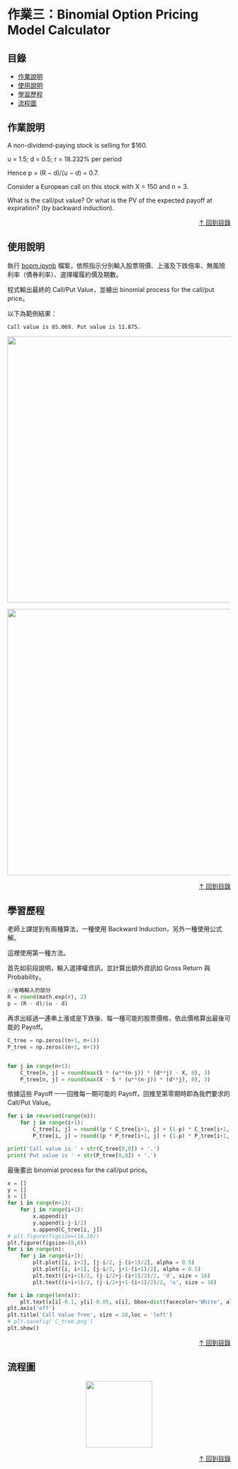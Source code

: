 作業三：Binomial Option Pricing Model Calculator
===
## 目錄
- [作業說明](#作業說明)
- [使用說明](#使用說明)
- [學習歷程](#學習歷程)
- [流程圖](#流程圖)

## 作業說明

A non-dividend-paying stock is selling for $160.

u = 1.5; d = 0.5; r = 18.232% per period

Hence p = (R − d)/(u − d) = 0.7.

Consider a European call on this stock with X = 150 and n = 3.

What is the call/put value? Or what is the PV of the expected payoff at expiration? (by backward induction).

<p align="right">
    <a href="#目錄" class="btn btn-primary">
        &uarr; 回到目錄
    </a>
</p>

## 使用說明

執行 [bopm.ipynb](https://github.com/manamimebom/Financial_Engineering/blob/master/HW3/bopm.ipynb) 檔案，依照指示分別輸入股票現價、上漲及下跌倍率、無風險利率（債券利率）、選擇權履約價及期數。

程式輸出最終的 Call/Put Value，並繪出 binomial process for the call/put price。

以下為範例結果：

`
Call value is 85.069.
Put value is 11.875.
`

<p align="center">
<img src="https://github.com/manamimebom/Financial_Engineering/blob/master/HW3/src/C_tree.png" width="600" >
</p>

<p align="center">
<img src="https://github.com/manamimebom/Financial_Engineering/blob/master/HW3/src/P_tree.png" width="600" >
</p>

<p align="right">
    <a href="#目錄" class="btn btn-primary">
        &uarr; 回到目錄
    </a>
</p>

## 學習歷程

老師上課提到有兩種算法，一種使用 Backward Induction，另外一種使用公式解。

這裡使用第一種方法。

首先如前段說明，輸入選擇權資訊，並計算出額外資訊如 Gross Return 與 Probability。

```Python
//省略輸入的部分
R = round(math.exp(r), 2)
p = (R - d)/(u - d)
```

再求出經過一連串上漲或是下跌後、每一種可能的股票價格，依此價格算出最後可能的 Payoff。

```python
C_tree = np.zeros((n+1, n+1))
P_tree = np.zeros((n+1, n+1))


for j in range(n+1):
    C_tree[n, j] = round(max(S * (u**(n-j)) * (d**j) - X, 0), 3)
    P_tree[n, j] = round(max(X - S * (u**(n-j)) * (d**j), 0), 3)
```
依據這些 Payoff 一一回推每一期可能的 Payoff，回推至第零期時即為我們要求的 Call/Put Value。

```python
for i in reversed(range(n)):
    for j in range(i+1):
        C_tree[i, j] = round((p * C_tree[i+1, j] + (1-p) * C_tree[i+1, j+1]) / R, 3)
        P_tree[i, j] = round((p * P_tree[i+1, j] + (1-p) * P_tree[i+1, j+1]) / R, 3)

print('Call value is ' + str(C_tree[0,0]) + '.')
print('Put value is ' + str(P_tree[0,0]) + '.')
```

最後畫出 binomial process for the call/put price。

```python
x = []
y = []
s = []
for i in range(n+1):
    for j in range(i+1):
        x.append(i)
        y.append(i-j-i/2)
        s.append(C_tree[i, j])
# plt.figure(figsize=(16,16))
plt.figure(figsize=(8,8))
for i in range(n):
    for j in range(i+1):
        plt.plot([i, i+1], [j-i/2, j-(i+1)/2], alpha = 0.5)
        plt.plot([i, i+1], [j-i/2, j+1-(i+1)/2], alpha = 0.5)
        plt.text((i+i+1)/2, (j-i/2+j-(i+1)/2)/2, 'd', size = 16)
        plt.text((i+i+1)/2, (j-i/2+j+1-(i+1)/2)/2, 'u', size = 16)

for i in range(len(x)):
    plt.text(x[i]-0.1, y[i]-0.05, s[i], bbox=dict(facecolor='White', alpha=0.8, boxstyle='round, pad = 0.2, rounding_size = 0.2'), fontsize=20)
plt.axis('off')
plt.title('Call Value Tree', size = 20,loc = 'left')
# plt.savefig('C_tree.png')
plt.show()
```



<p align="right">
    <a href="#目錄" class="btn btn-primary">
        &uarr; 回到目錄
    </a>
</p>

## 流程圖


<p align="center">
<img src="https://github.com/manamimebom/Financial_Engineering/blob/master/HW3/src/flowchart.png" width="150" >
</p>

<p align="right">
    <a href="#目錄" class="btn btn-primary">
        &uarr; 回到目錄
    </a>
</p>
